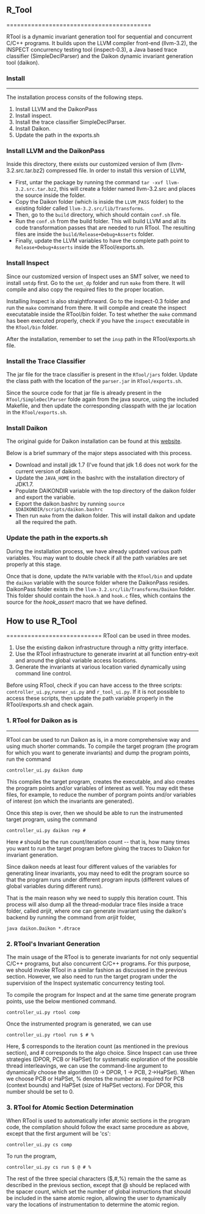 ## R\_Tool
=========================================

RTool is a dynamic invariant generation tool for sequential and concurrent C/C++ programs.
It builds upon the LLVM compiler front-end (llvm-3.2), the INSPECT concurrency testing
tool (inspect-0.3), a Java based trace classifier (SimpleDeclParser) and the 
Daikon dynamic invariant generation tool (daikon).

### Install
------------------------------------------

The installation process consits of the following steps.
  1. Install LLVM and the DaikonPass
  1. Install inspect.
  1. Install the trace classifier SimpleDeclParser.
  1. Install Daikon.  
  1. Update the path in the exports.sh 

### Install LLVM and the DaikonPass

Inside this directory, there exists our customized version of llvm
(llvm-3.2.src.tar.bz2) compressed file. In order to install this version of
LLVM,
  - First, untar the package by running the command `tar -xvf
    llvm-3.2.src.tar.bz2`, this will create a folder named llvm-3.2.src and
    places the source inside the folder.
  - Copy the Daikon folder (which is inside the `LLVM_PASS` folder) to the
    existing folder called `llvm-3.2.src/lib/Transforms`.
  - Then, go to the `build` directory, which should contain `conf.sh` file.
  - Run the `conf.sh` from the build folder. This will build LLVM and all its
    code transformation passes that are needed to run RTool. The resulting
    files are inside the `build/Release+Debug+Asserts` folder.
  - Finally, update the LLVM variables to have the complete path point to
    `Release+Debug+Asserts` inside the RTool/exports.sh.

### Install Inspect

Since our customized version of Inspect uses an SMT solver, we need to install
`smtdp` first. Go to the `smt_dp` folder and run `make` from there. It will
compile and also copy the required files to the proper location. 

Installing Inspect is also straightforward. Go to the inspect-0.3 folder and
run the `make` command from there. It will compile and create the inspect
executatable inside the RTool/bin folder. To test whether the `make` command
has been executed properly, check if you have the `inspect` executable in the
`RTool/bin` folder. 
  
After the installation, remember to set the `insp` path in the RTool/exports.sh
file.

### Install the Trace Classifier
The jar file for the trace classifier is present in the `RTool/jars` folder.
Update the class path with the location of the `parser.jar` in
`RTool/exports.sh`.

Since the source code for that jar file is already present in the
`RTool/SimpleDeclParser` folde again from the java source, using the included
Makefile, and then update the corresponding classpath with the jar location in
the `RTool/exports.sh`.


### Install Daikon
The original guide for Daikon installation can be found at this
[website](http://plse.cs.washington.edu/daikon/download/doc/daikon.html).

Below is a brief summary of the major steps associated with this process.

 - Download and install jdk 1.7 \(I've found that jdk 1.6 does not work for the
   current version of daikon\).
 - Update the `JAVA_HOME` in the bashrc with the installation directory of
   JDK1.7.
 - Populate DAIKONDIR variable with the top directory of the daikon folder and
   export the variable.
 - Export the daikon.bashrc by running `source
   $DAIKONDIR/scripts/daikon.bashrc`
 - Then run `make` from the daikon folder. This will install daikon and update
   all the required the path.

### Update the path in the exports.sh 
During the installation process, we have already updated various path
variables. You may want to double check if all the path variables are set
properly at this stage. 

Once that is done, update the `PATH` variable with the `RTool/bin` and update
the `daikon` variable with the source folder where the DaikonPass resides.
DaikonPass folder exists in the `llvm-3.2.src/lib/Transforms/Daikon` folder.
This folder should contain the `hook.h` and `hook.c` files, which contains the
source for the *hook_assert* macro that we have defined.


## How to use R\_Tool
===========================
RTool can be used in three modes.

1. Use the existing daikon infrastructure through a nitty gritty interface.
1. Use the RTool infrastructure to generate invarint at all function entry-exit
   and around the global variable access locations.
1. Generate the invariants at various location varied dynamically using command
   line control.

Before using RTool, check if you can have access to the three scripts:
`controller_ui.py`,`runner_ui.py` and `r_tool_ui.py`. If it is not possible to
access these scripts, then update the path variable properly in the
RTool/exports.sh and check again.

### 1.  RTool for Daikon as is
--------------------------------
RTool can be used to run Daikon as is, in a more comprehensive way and using
much shorter commands. To compile the target program (the program for which you
want to generate invariants) and dump the program points, run the command 

`controller_ui.py daikon dump`

This compiles the target program, creates the executable, and also creates the
program points and/or variables of interest as well. You may edit these files,
for example, to reduce the number of porgram points and/or variables of
  interest (on which the invariants are generated).

Once this step is over, then we should be able to run the instrumented target program, using the command 

`controller_ui.py daikon rep #`

Here `#` should be the run count/iteration count -- that is, how many times you
want to run the target program before giving the traces to Diakon for invariant
generation. 

Since daikon needs at least four different values of the variables for
generating linear invariants, you may need to edit the program source so that
the program runs under different program inputs (different values of global
variables during different runs).  

That is the main reason why we need to supply this iteration count.  This
process will also dump all the thread-modular trace files inside a trace
folder, called *arijit*, where one can generate invariant using the daikon's
backend by running the command from *arijit* folder,

`java daikon.Daikon *.dtrace`

### 2. RTool's Invariant Generation
The main usage of the RTool is to generate invariants for not only sequential
C/C++ programs, but also concurrent C/C++ programs. For this purpose, we should
invoke RTool in a similar fashion as discussed in the previous section.
However, we also need to run the target program under the supervision of the
Inspect systematic concurrency testing tool. 

To compile the program for Inspect and at the same time generate program
points, use the below mentioned command.

`controller_ui.py rtool comp`

Once the instrumented program is generated, we can use

`controller_ui.py rtool run $ # %`

Here, $ corresponds to the iteration count (as mentioned in the previous
section), and # corresponds to the algo choice. Since Inspect can use three
strategies (DPOR, PCB or HaPSet) for systematic exploration of the possible
thread interleavings, we can use the command-line argument to dynamically
choose the algorithm (0 -> DPOR, 1 -> PCB, 2->HaPSet). When we choose PCB or
HaPSet, % denotes the number as required for PCB (context bounds) and HaPSet
(size of HaPSet vectors). For DPOR, this number should be set to 0.

### 3. RTool for Atomic Section Determination
When RTool is used to automatically infer atomic sections in the program code,
the compilation should follow the exact same procedure as above, except that
the first argument will be 'cs':

`controller_ui.py cs comp`


To run the program,

`controller_ui.py cs run $ @ # %`

The rest of the three special characters \($,#,%\) remain the the same as
described in the previous section, except that @ should be replaced with the
spacer count, which set the number of global instructions that should be
included in the same atomic region, allowing the user to dynamically vary the
locations of instrumentation to determine the atomic region. 
